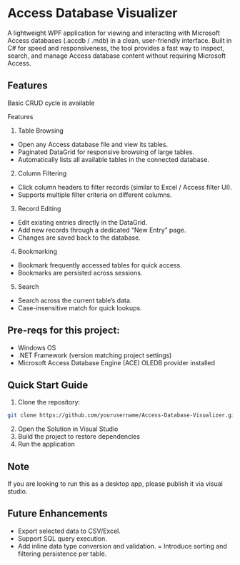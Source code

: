 # Access Database Visualizer

A lightweight WPF application for viewing and interacting with Microsoft Access databases (.accdb / .mdb) in a clean, user-friendly interface.
Built in C# for speed and responsiveness, the tool provides a fast way to inspect, search, and manage Access database content without requiring Microsoft Access. 

## Features
Basic CRUD cycle is available

Features
1. Table Browsing
  - Open any Access database file and view its tables.
  - Paginated DataGrid for responsive browsing of large tables.
  - Automatically lists all available tables in the connected database.
2. Column Filtering
- Click column headers to filter records (similar to Excel / Access filter UI).
- Supports multiple filter criteria on different columns.
3. Record Editing
- Edit existing entries directly in the DataGrid.
- Add new records through a dedicated “New Entry” page.
- Changes are saved back to the database.
4. Bookmarking
- Bookmark frequently accessed tables for quick access.
- Bookmarks are persisted across sessions.
5. Search
- Search across the current table’s data.
- Case-insensitive match for quick lookups.


## Pre-reqs for this project:
- Windows OS
- .NET Framework (version matching project settings)
- Microsoft Access Database Engine (ACE) OLEDB provider installed


## Quick Start Guide
1. Clone the repository: 
```bash
git clone https://github.com/yourusername/Access-Database-Visualizer.git
```
2. Open the Solution in Visual Studio
3. Build the project to restore dependencies
4. Run the application

## Note
If you are looking to run this as a desktop app, please publish it via visual studio.

## Future Enhancements
- Export selected data to CSV/Excel.
- Support SQL query execution.
- Add inline data type conversion and validation.
= Introduce sorting and filtering persistence per table.
